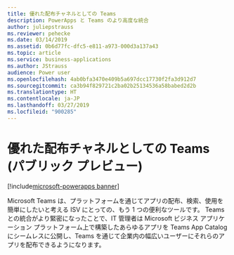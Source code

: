 ```yaml
---
title: 優れた配布チャネルとしての Teams
description: PowerApps と Teams のより高度な統合
author: juliepstrauss
ms.reviewer: pehecke
ms.date: 03/14/2019
ms.assetid: 0b6d77fc-dfc5-e811-a973-000d3a137a43
ms.topic: article
ms.service: business-applications
ms.author: JStrauss
audience: Power user
ms.openlocfilehash: 4ab0bfa3470e409b5a697dcc17730f2fa3d912d7
ms.sourcegitcommit: ca3b94f829721c2ba02b25134536a58babed2d2b
ms.translationtype: HT
ms.contentlocale: ja-JP
ms.lasthandoff: 03/27/2019
ms.locfileid: "900285"
---
```

# <a name="teams-is-a-first-class-distribution-channel-public-preview"></a>優れた配布チャネルとしての Teams (パブリック プレビュー)


[!include[microsoft-powerapps banner](../includes/microsoft-powerapps.md)]

Microsoft Teams は、プラットフォームを通じてアプリの配布、検索、使用を簡単にしたいと考える ISV にとっての、もう 1 つの便利なツールです。 Teams との統合がより緊密になったことで、IT 管理者は Microsoft ビジネス アプリケーション プラットフォーム上で構築したあらゆるアプリを Teams App Catalog にシームレスに公開し、Teams を通じて企業内の幅広いユーザーにそれらのアプリを配布できるようになります。
